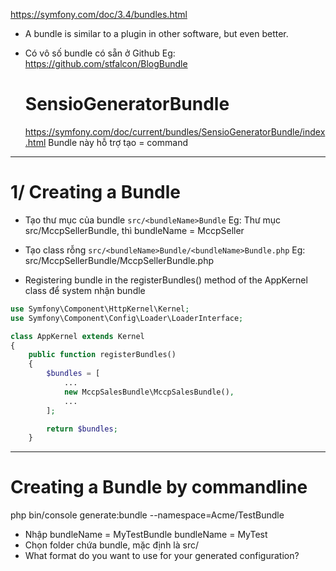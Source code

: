 https://symfony.com/doc/3.4/bundles.html

+ A bundle is similar to a plugin in other software, but even better.
+ Có vô số bundle có sẵn ở Github
    Eg: https://github.com/stfalcon/BlogBundle

    # SensioGeneratorBundle
    https://symfony.com/doc/current/bundles/SensioGeneratorBundle/index.html
    Bundle này hỗ trợ tạo = command
-----------------------------------------------------------------------------------

# 1/ Creating a Bundle

+ Tạo thư mục của bundle `src/<bundleName>Bundle`
    Eg: Thư mục src/MccpSellerBundle, thì bundleName = MccpSeller

+ Tạo class rỗng `src/<bundleName>Bundle/<bundleName>Bundle.php`
    Eg: src/MccpSellerBundle/MccpSellerBundle.php

+ Registering bundle in the registerBundles() method of the AppKernel class để system nhận bundle
```PHP
use Symfony\Component\HttpKernel\Kernel;
use Symfony\Component\Config\Loader\LoaderInterface;

class AppKernel extends Kernel
{
    public function registerBundles()
    {
        $bundles = [
            ...
            new MccpSalesBundle\MccpSalesBundle(),
            ...
        ];

        return $bundles;
    }
```
-----------------------------------------------------------------------------------

# Creating a Bundle by commandline
php bin/console generate:bundle --namespace=Acme/TestBundle

+ Nhập bundleName = MyTestBundle
    bundleName = MyTest
+ Chọn folder chứa bundle, mặc định là src/
+ What format do you want to use for your generated configuration?

